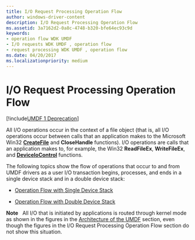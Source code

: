 ```yaml
---
title: I/O Request Processing Operation Flow
author: windows-driver-content
description: I/O Request Processing Operation Flow
ms.assetid: 3a7162d2-0a8c-4748-b320-bfe64ec93c9d
keywords:
- operation flow WDK UMDF
- I/O requests WDK UMDF , operation flow
- request processing WDK UMDF , operation flow
ms.date: 04/20/2017
ms.localizationpriority: medium
---
```


# I/O Request Processing Operation Flow


[!include[UMDF 1 Deprecation](../umdf-1-deprecation.md)]

All I/O operations occur in the context of a file object (that is, all I/O operations occur between calls that an application makes to the Microsoft Win32 [**CreateFile**](https://msdn.microsoft.com/library/windows/desktop/aa363858) and **CloseHandle** functions). I/O operations are calls that an application makes to, for example, the Win32 **ReadFileEx**, **WriteFileEx**, and [**DeviceIoControl**](https://msdn.microsoft.com/library/windows/desktop/aa363216) functions.

The following topics show the flow of operations that occur to and from UMDF drivers as a user I/O transaction begins, processes, and ends in a single device stack and in a double device stack:

-   [Operation Flow with Single Device Stack](operation-flow-with-single-device-stack.md)

-   [Operation Flow with Double Device Stack](operation-flow-with-double-device-stack.md)

**Note**   All I/O that is initiated by applications is routed through kernel mode as shown in the figures in the [Architecture of the UMDF](https://msdn.microsoft.com/library/windows/hardware/ff554461) section, even though the figures in the I/O Request Processing Operation Flow section do not show this situation.

 

 

 





